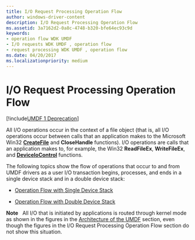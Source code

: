 ```yaml
---
title: I/O Request Processing Operation Flow
author: windows-driver-content
description: I/O Request Processing Operation Flow
ms.assetid: 3a7162d2-0a8c-4748-b320-bfe64ec93c9d
keywords:
- operation flow WDK UMDF
- I/O requests WDK UMDF , operation flow
- request processing WDK UMDF , operation flow
ms.date: 04/20/2017
ms.localizationpriority: medium
---
```


# I/O Request Processing Operation Flow


[!include[UMDF 1 Deprecation](../umdf-1-deprecation.md)]

All I/O operations occur in the context of a file object (that is, all I/O operations occur between calls that an application makes to the Microsoft Win32 [**CreateFile**](https://msdn.microsoft.com/library/windows/desktop/aa363858) and **CloseHandle** functions). I/O operations are calls that an application makes to, for example, the Win32 **ReadFileEx**, **WriteFileEx**, and [**DeviceIoControl**](https://msdn.microsoft.com/library/windows/desktop/aa363216) functions.

The following topics show the flow of operations that occur to and from UMDF drivers as a user I/O transaction begins, processes, and ends in a single device stack and in a double device stack:

-   [Operation Flow with Single Device Stack](operation-flow-with-single-device-stack.md)

-   [Operation Flow with Double Device Stack](operation-flow-with-double-device-stack.md)

**Note**   All I/O that is initiated by applications is routed through kernel mode as shown in the figures in the [Architecture of the UMDF](https://msdn.microsoft.com/library/windows/hardware/ff554461) section, even though the figures in the I/O Request Processing Operation Flow section do not show this situation.

 

 

 





